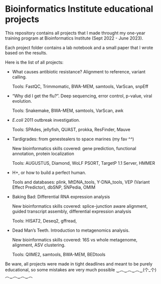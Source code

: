 # Bioinformatics Institute educational projects

This repository contains all projects that I made throught my one-year training program at Bioinformatics Institute (Sept 2022 - June 2023).

Each project folder contains a lab notebook and a small paper that I wrote based on the results.

Here is the list of all projects:

- What causes antibiotic resistance? Alignment to reference, variant calling.
    
    Tools: FastQC, Trimmomatic, BWA-MEM, samtools, VarScan, snpEff
    
- “Why did I get the flu?”. Deep sequencing, error control, p-value, viral evolution.
    
    Tools: Snakemake, BWA-MEM, samtools, VarScan, awk
    
- *E.coli* 2011 outbreak investigation.
    
    Tools: SPAdes, jellyfish, QUAST, prokka, ResFinder, Mauve
    
- Tardigrades: from genestealers to space marines (my fav ^^)

    New bioinformatics skills covered: gene prediction, functional annotation, protein localization
    
    Tools: AUGUSTUS, Diamond, WoLF PSORT, TargetP 1.1 Server, HMMER
    
- H+, or how to build a perfect human.

    Tools and databases: plink, MtDNA_tools, Y-DNA_tools, VEP (Variant Effect Predictor), dbSNP, SNPedia, OMIM
    
- Baking Bad: Differential RNA expression analysis

    New bioinformatics skills covered: splice-junction aware alignment, guided transcript assembly, differential expression analysis
    
    Tools: HISAT2, Deseq2, gffread,     
    
- Dead Man’s Teeth. Introduction to metagenomics analysis.

    New bioinformatics skills covered: 16S vs whole metagenome, alignment, ASV clustering.
    
    Tools: QIIME2, samtools, BWA-MEM, BEDtools


Be ware, all projects were made in tight deadlines and meant to be purely educational, so some mistakes are very much possible 
‿︵‿︵‿︵‿(个_个)︵‿︵‿︵‿︵
